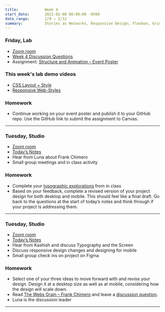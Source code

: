```yaml
---
title:            Week 4
start_date:       2021-02-08 00:00:00 -0500
date_range:       2/9 – 2/12
summary:          Stories as Networks, Responsive Design, Flexbox, Grid, CSS Animations
---
```


### Friday, Lab
- [Zoom room](https://newschool.zoom.us/j/3928062190)
- [Week 4 Discussion Questions](https://paper.dropbox.com/doc/CI-Lab-Week-4-Discussion-Questions--BE~8pymHtKN9SeuNoxMtuGl7Ag-0SbHF4quhlC7lezigFehK)
- Assignment: [Structure and Animation – Event Poster](https://paper.dropbox.com/doc/CI-Lab-Week-4-Structure-and-Animation--BE_axfmLt6Cth41rI~DksabDAg-BtDGhdAEF4g2VbwqzUL5V)

### This week's lab demo videos
- [CSS Layout + Style](https://vimeo.com/showcase/8025633/video/505402445)
- [Responsive Web-Styles](https://vimeo.com/showcase/8025633/video/509303742)

### Homework
- Continue working on your event poster and publish it to your GitHub repo. Use the GitHub link to submit the assignment to Canvas.

---

### Tuesday, Studio
- [Zoom room](https://newschool.zoom.us/my/nikafisher)
- [Today&rsquo;s Notes](https://paper.dropbox.com/doc/Parsons-S21-CI2-Week-4b-Typographic-Explorations-and-Small-Group-Meetings--BE9kc1LIq1rgfUADw0N6a3sEAQ-MP11A6PXGiOdgqXU39fDN)
- Hear from Luna about Frank Chimero
- Small group meetings and in class activity

### Homework
- Complete your [typographic explorations](https://paper.dropbox.com/doc/Parsons-S21-CI2-Week-4b-Typographic-Explorations-and-Small-Group-Meetings--BE5uksGwINVoN8d2cO5KGd9qAg-MP11A6PXGiOdgqXU39fDN#:uid=430476986974823731365974&h2=%F0%9F%91%89In-Class-Exercise-%E2%80%93-Type-Exp) from in class
- Based on your feedback, complete a revised version of your project design for both desktop and mobile. This should feel like a final draft. Go back to the questions at the start of today&rsquo;s notes and think through if your project is addressing them.

---

### Tuesday, Studio
- [Zoom room](https://newschool.zoom.us/my/nikafisher)
- [Today&rsquo;s Notes](https://paper.dropbox.com/doc/S21-CI2-Week-4-Class-1-Stories-as-Networks-Ideation--BEzcf1_Nf3ojboIA34t1ce7xAQ-JRInZOBOsAKHlt4omU8rh)
- Hear from Kashish and discuss Typography and the Screen
- Discuss responsive design changes and designing for mobile
- Small group check ins on project on Figma

### Homework
- Select one of your three ideas to move forward with and revise your design. Design it at a desktop size as well as at mobile, considering how the design will scale down.
- Read [The Webs Grain – Frank Chimero](https://frankchimero.com/blog/2015/the-webs-grain/) and leave a [discussion question](https://paper.dropbox.com/doc/Parsons-Core-Interaction-S21-Reading-Reflections--BE6Y51iK1TsASh0LaocLyOqPAQ-WRC1vWjkMj6DPWDHQKuTU).
- Luna is the discussion leader

---
